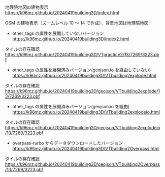 地理院地図の建物表示
https://k96mz.github.io/20240419building3D/index.html

OSM の建物表示（ズームレベル 10 ～ 14 で作成）、背景地図は地理院地図

- other_tags の属性を展開していないバージョン
  https://k96mz.github.io/20240419building3D/index2.html

タイルの存在確認  
https://k96mz.github.io/20240419building3D/VTpractice2/13/7269/3223.pbf

- other_tags の属性を展開済みバージョン(geojson.io を経由していない)  
  https://k96mz.github.io/20240419building3D/VTbuilding2explode.html

タイルの存在確認  
https://k96mz.github.io/20240419building3D/geojson/VTbuilding2explode/13/7269/3223.pbf

- other_tags の属性を展開済みバージョン(geojson.io を経由)  
  https://k96mz.github.io/20240419building3D/VTbuilding2explodeio.html

タイルの存在確認  
https://k96mz.github.io/20240419building3D/geojson/VTbuilding2explodeio/13/7269/3223.pbf

- overpass-turbo からデータダウンロードしたバージョン  
  https://k96mz.github.io/20240419building3D/VTbuilding2Overpass.html

タイルの存在確認  
https://k96mz.github.io/20240419building3D/geojson/VTbuilding2Overpass/13/7269/3223.pbf
